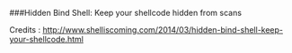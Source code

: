 ###Hidden Bind Shell: Keep your shellcode hidden from scans 


Credits : http://www.shelliscoming.com/2014/03/hidden-bind-shell-keep-your-shellcode.html

